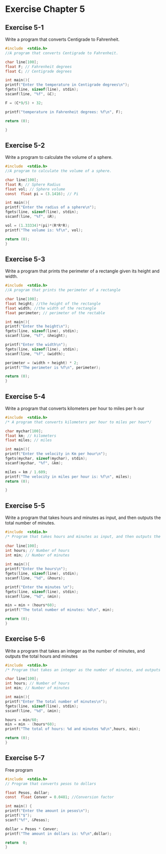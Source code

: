 # Exercise Chapter 5

## Exercise 5-1
Write a program that converts Centigrade to Fahrenheit.
 ```c
#include  <stdio.h>
//A program that converts Centigrade to Fahrenheit. 

char line[100];
float F; // Fahrenheit degrees
float C; // Centigrade degrees

int main(){
printf("Enter the temperature in Centigrade degrees\n");
fgets(line, sizeof(line), stdin);
sscanf(line, "%f", &C);

F = (C*9/5) + 32;

printf("temperature in Fahrenheit degrees: %f\n", F);

return (0);

}
```
## Exercise 5-2
Write a program to calculate the volume of a sphere.
 ```c
#include  <stdio.h>
//A program to calculate the volume of a sphere.

char line[100];
float R; // Sphere Radius
float vol; // Sphere volume
const  float pi = (3.1416); // Pi

int main(){
printf("Enter the radius of a sphere\n");
fgets(line, sizeof(line), stdin);
sscanf(line, "%f", &R);

vol = (1.33334)*(pi)*(R*R*R);
printf("The volume is: %f\n", vol);

return (0);
}
```
## Exercise 5-3
Write a program that prints the perimeter of a rectangle given its height and width.
 ```c
#include  <stdio.h>
//A program that prints the perimeter of a rectangle

char line[100];
float height; //the height of the rectangle
float width; //the width of the rectangle
float perimeter; // perimeter of the rectable

int main(){
printf("Enter the height\n");
fgets(line, sizeof(line), stdin);
sscanf(line, "%f", &height);

printf("Enter the width\n");
fgets(line, sizeof(line), stdin);
sscanf(line, "%f", &width);

perimeter = (width + height) * 2;
printf("The perimeter is %f\n", perimeter);

return (0);
}
```

## Exercise 5-4
Write a program that converts kilometers per hour to miles per h our
 ```c
#include  <stdio.h>
/* A program that converts kilometers per hour to miles per hour*/

char mychar[100];
float km; // kilometers
float miles; // miles

int main(){
printf("Enter the velocity in Km per hour\n");
fgets(mychar, sizeof(mychar), stdin);
sscanf(mychar, "%f", &km);

miles = km / 1.609;
printf("The velocity in miles per hour is: %f\n", miles);
return (0);

}
```
## Exercise 5-5

Write a program that takes hours and minutes as input, and then outputs the total number of minutes.
 ```c
#include  <stdio.h>
/* Program that takes hours and minutes as input, and then outputs the total number of minutes */
  
char line[100];
int hours; // Number of hours
int min; // Number of minutes
  
int main(){
printf("Enter the hours\n");
fgets(line, sizeof(line), stdin);
sscanf(line, "%d", &hours);

printf("Enter the minutes \n");
fgets(line, sizeof(line), stdin);
sscanf(line, "%d", &min);

min = min + (hours*60);
printf("The total number of minutes: %d\n", min);

return (0);
}
```
## Exercise 5-6
Write a program that takes an integer as the number of minutes, and outputs the total hours and minutes
 ```c
#include  <stdio.h>
/* Program that takes an integer as the number of minutes, and outputs the total hours and minutes*/

char line[100];
int hours; // Number of hours
int min; // Number of minutes

int main(){
printf("Enter The total number of minutes\n");
fgets(line, sizeof(line), stdin);
sscanf(line, "%d", &min);

hours = min/60;
min = min - (hours*60);
printf("The total of hours: %d and minutes %d\n",hours, min);

return (0);
}
```
## Exercise 5-7
Free program
``` c
#include  <stdio.h>
// Program that converts pesos to dollars

float Pesos, dollar;
const  float Conver = 0.0481; //Conversion factor

int main() {
printf("Enter the amount in pesos\n");
printf("$");
scanf("%f", &Pesos);

dollar = Pesos * Conver;
printf("The amount in dollars is: %f\n",dollar);

return  0;
}
```
